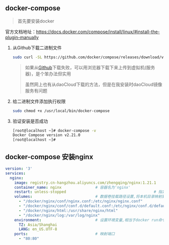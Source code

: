 ## docker-compose

> 首先要安装docker

官方文档地址：https://docs.docker.com/compose/install/linux/#install-the-plugin-manually

1. 从Github下载二进制文件

   ~~~bash
   sudo curl -SL https://github.com/docker/compose/releases/download/v2.21.0/docker-compose-$(uname -s)-$(uname -m)" -o /usr/local/bin/docker-compose
   ~~~

   > 如果从[Github](https://github.com/docker/compose/releases)下载失败，可以用浏览器下载下来上传到虚拟机(服务器)，是个笨办法但实用
   >
   > 虽然网上也有从daoCloud下载的方法，但是在我安装时daoCloud镜像服务有问题

2. 给二进制文件添加执行权限

   ~~~bash	
   sudo chmod +x /usr/local/bin/docker-compose
   ~~~

3. 验证安装是否成功

   ~~~bash
   [root@localhost ~]# docker-compose -v
   Docker Compose version v2.21.0
   [root@localhost ~]# 
   ~~~

   

## docker-compose 安装nginx



~~~yaml
version: '3'
services:
  nginx:
    image: registry.cn-hangzhou.aliyuncs.com/zhengqing/nginx:1.21.1                 # 镜像`nginx:1.21.1`
    container_name: nginx               # 容器名为'nginx'
    restart: unless-stopped                                       # 指定容器退出后的重启策略为始终重启，但是不考虑在Docker守护进程启动时就已经停止了的容器
    volumes:                            # 数据卷挂载路径设置,将本机目录映射到容器目录
      - "/docker/nginx/conf/nginx.conf:/etc/nginx/nginx.conf"
      - "/docker/nginx/conf/conf.d/default.conf:/etc/nginx/conf.d/default.conf"
      - "/docker/nginx/html:/usr/share/nginx/html"
      - "/docker/nginx/log:/var/log/nginx"
    environment:                        # 设置环境变量,相当于docker run命令中的-e
      TZ: Asia/Shanghai
      LANG: en_US.UTF-8
    ports:                              # 映射端口
      - "80:80"
~~~


